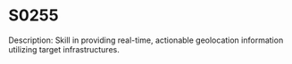 # S0255
Description: Skill in providing real-time, actionable geolocation information utilizing target infrastructures.
